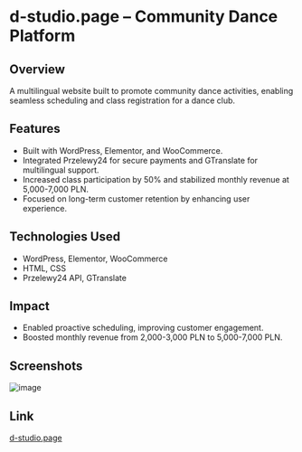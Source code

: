 # d-studio.page – Community Dance Platform

## Overview
A multilingual website built to promote community dance activities, enabling seamless scheduling and class registration for a dance club.

## Features
- Built with WordPress, Elementor, and WooCommerce.  
- Integrated Przelewy24 for secure payments and GTranslate for multilingual support.  
- Increased class participation by 50% and stabilized monthly revenue at 5,000-7,000 PLN.  
- Focused on long-term customer retention by enhancing user experience.

## Technologies Used
- WordPress, Elementor, WooCommerce  
- HTML, CSS  
- Przelewy24 API, GTranslate

## Impact
- Enabled proactive scheduling, improving customer engagement.  
- Boosted monthly revenue from 2,000-3,000 PLN to 5,000-7,000 PLN.

## Screenshots
![image](https://github.com/user-attachments/assets/b1e5fac5-b318-4f08-b2b9-b89271069c76)


## Link
[d-studio.page](https://d-studio.page/)
